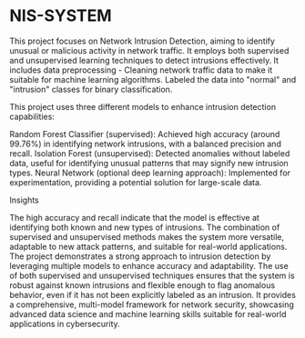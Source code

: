 # NIS-SYSTEM
This project focuses on Network Intrusion Detection, aiming to identify unusual or malicious activity in network traffic. It employs both supervised and unsupervised learning techniques to
detect intrusions effectively. It includes data preprocessing - Cleaning network traffic data to make it suitable for machine learning algorithms.
Labeled the data into "normal" and "intrusion" classes for binary classification.

This project uses three different models to enhance intrusion detection capabilities:

Random Forest Classifier (supervised): Achieved high accuracy (around 99.76%) in identifying network intrusions, with a balanced precision and recall.
Isolation Forest (unsupervised): Detected anomalies without labeled data, useful for identifying unusual patterns that may signify new intrusion types.
Neural Network (optional deep learning approach): Implemented for experimentation, providing a potential solution for large-scale data.

Insights

The high accuracy and recall indicate that the model is effective at identifying both known and new types of intrusions. The combination of supervised and unsupervised methods makes the system more 
versatile, adaptable to new attack patterns, and suitable for real-world applications. The project demonstrates a strong approach to intrusion detection by leveraging multiple models to enhance accuracy
and adaptability. The use of both supervised and unsupervised techniques ensures that the system is robust against known intrusions and flexible enough to flag anomalous behavior, even if it has not been
explicitly labeled as an intrusion. 
It provides a comprehensive, multi-model framework for network security, showcasing advanced data science and machine learning skills suitable for real-world applications in cybersecurity.
